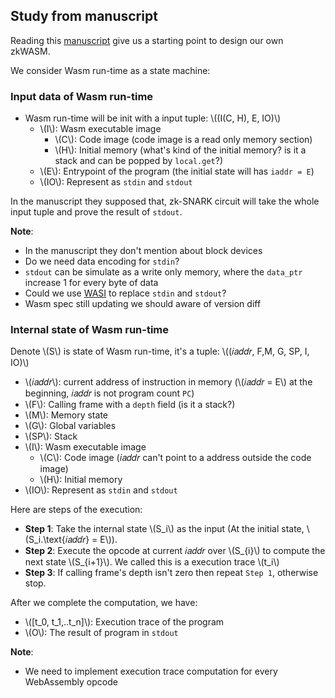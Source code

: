 ## Study from manuscript

Reading this [manuscript](https://jhc.sjtu.edu.cn/~hongfeifu/manuscriptb.pdf) give us a starting point to design our own zkWASM.

We consider Wasm run-time as a state machine:

### Input data of Wasm run-time

- Wasm run-time will be init with a input tuple: \\((I(C, H), E, IO)\\)
  - \\(I\\): Wasm executable image
    - \\(C\\): Code image (code image is a read only memory section)
    - \\(H\\): Initial memory (what's kind of the initial memory? is it a stack and can be popped by `local.get`?)
  - \\(E\\): Entrypoint of the program (the initial state will has `iaddr = E`)
  - \\(IO\\): Represent as `stdin` and `stdout`

In the manuscript they supposed that, zk-SNARK circuit will take the whole input tuple and prove the result of `stdout`.

**Note**:

- In the manuscript they don't mention about block devices
- Do we need data encoding for `stdin`?
- `stdout` can be simulate as a write only memory, where the `data_ptr` increase 1 for every byte of data
- Could we use [WASI](https://wasi.dev/) to replace `stdin` and `stdout`?
- Wasm spec still updating we should aware of version diff

### Internal state of Wasm run-time

Denote \\(S\\) is state of Wasm run-time, it's a tuple: \\((𝑖𝑎𝑑𝑑𝑟, F,M, G, SP, I, IO)\\)

- \\(𝑖𝑎𝑑𝑑𝑟\\): current address of instruction in memory (\\(𝑖𝑎𝑑𝑑𝑟 = E\\) at the beginning, 𝑖𝑎𝑑𝑑𝑟 is not program count `PC`)
- \\(F\\): Calling frame with a `depth` field (is it a stack?)
- \\(M\\): Memory state
- \\(G\\): Global variables
- \\(SP\\): Stack
- \\(I\\): Wasm executable image
  - \\(C\\): Code image (𝑖𝑎𝑑𝑑𝑟 can't point to a address outside the code image)
  - \\(H\\): Initial memory
- \\(IO\\): Represent as `stdin` and `stdout`

Here are steps of the execution:

- **Step 1**: Take the internal state \\(S_i\\) as the input (At the initial state, \\(S_i\.\text{𝑖𝑎𝑑𝑑𝑟} = E\\)).
- **Step 2**: Execute the opcode at current 𝑖𝑎𝑑𝑑𝑟 over \\(S\_{i}\\)
  to compute the next state \\(S\_{i+1}\\).
  We called this is a execution trace \\(t_i\\)
- **Step 3**: If calling frame's depth isn't zero then repeat `Step 1`, otherwise stop.

After we complete the computation, we have:

- \\([t_0, t_1,..t_n]\\): Execution trace of the program
- \\(O\\): The result of program in `stdout`

**Note**:

- We need to implement execution trace computation for every WebAssembly opcode
